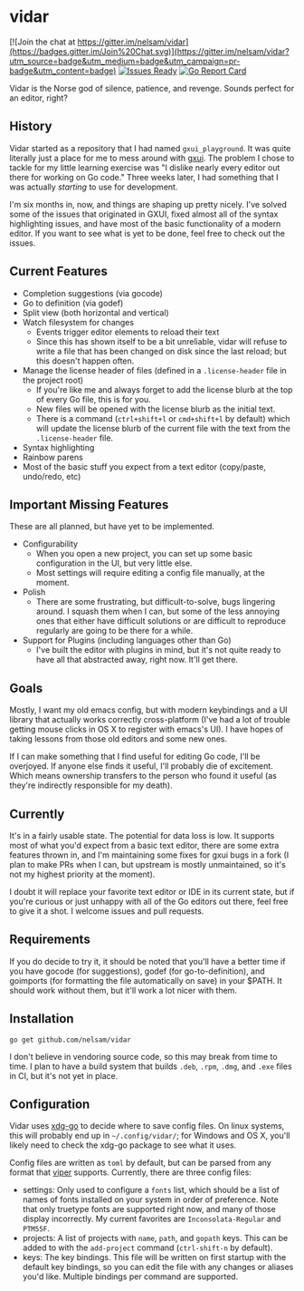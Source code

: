 # vidar

[![Join the chat at https://gitter.im/nelsam/vidar](https://badges.gitter.im/Join%20Chat.svg)](https://gitter.im/nelsam/vidar?utm_source=badge&utm_medium=badge&utm_campaign=pr-badge&utm_content=badge)
[![Issues Ready](https://badge.waffle.io/nelsam/vidar.svg?label=ready&title=Ready)](http://waffle.io/nelsam/vidar)
[![Go Report Card](https://goreportcard.com/badge/github.com/nelsam/vidar)](https://goreportcard.com/report/github.com/nelsam/vidar)

Vidar is the Norse god of silence, patience, and revenge.  Sounds perfect for an editor, right?

## History

Vidar started as a repository that I had named `gxui_playground`.  It was quite literally just a
place for me to mess around with [gxui](https://github.com/google/gxui).  The problem I chose to tackle
for my little learning exercise was "I dislike nearly every editor out there for working on Go
code."  Three weeks later, I had something that I was actually *starting* to use for development.

I'm six months in, now, and things are shaping up pretty nicely.  I've solved some of the issues
that originated in GXUI, fixed almost all of the syntax highlighting issues, and have most of the
basic functionality of a modern editor.  If you want to see what is yet to be done, feel free
to check out the issues.

## Current Features

- Completion suggestions (via gocode)
- Go to definition (via godef)
- Split view (both horizontal and vertical)
- Watch filesystem for changes
  - Events trigger editor elements to reload their text
  - Since this has shown itself to be a bit unreliable, vidar will refuse to write a file that
    has been changed on disk since the last reload; but this doesn't happen often.
- Manage the license header of files (defined in a `.license-header` file in the project root)
  - If you're like me and always forget to add the license blurb at the top of every Go file,
    this is for you.
  - New files will be opened with the license blurb as the initial text.
  - There is a command (`ctrl+shift+l` or `cmd+shift+l` by default) which will update the
    license blurb of the current file with the text from the `.license-header` file.
- Syntax highlighting
- Rainbow parens
- Most of the basic stuff you expect from a text editor (copy/paste, undo/redo, etc)

## Important Missing Features

These are all planned, but have yet to be implemented.

- Configurability
  - When you open a new project, you can set up some basic configuration in the UI, but very
    little else.
  - Most settings will require editing a config file manually, at the moment.
- Polish
  - There are some frustrating, but difficult-to-solve, bugs lingering around.  I squash them
    when I can, but some of the less annoying ones that either have difficult solutions or are
    difficult to reproduce regularly are going to be there for a while.
- Support for Plugins (including languages other than Go)
  - I've built the editor with plugins in mind, but it's not quite ready to have all that
    abstracted away, right now.  It'll get there.

## Goals

Mostly, I want my old emacs config, but with modern keybindings and a UI library that actually
works correctly cross-platform (I've had a lot of trouble getting mouse clicks in OS X to
register with emacs's UI).  I have hopes of taking lessons from those old editors and some new
ones.

If I can make something that I find useful for editing Go code, I'll be overjoyed.  If anyone
else finds it useful, I'll probably die of excitement.  Which means ownership transfers to the
person who found it useful (as they're indirectly responsible for my death).

## Currently

It's in a fairly usable state.  The potential for data loss is low.  It supports most of what
you'd expect from a basic text editor, there are some extra features thrown in, and I'm
maintaining some fixes for gxui bugs in a fork (I plan to make PRs when I can, but upstream
is mostly unmaintained, so it's not my highest priority at the moment).

I doubt it will replace your favorite text editor or IDE in its current state, but if you're
curious or just unhappy with all of the Go editors out there, feel free to give it a shot.
I welcome issues and pull requests.

## Requirements

If you do decide to try it, it should be noted that you'll have a better time if you have
gocode (for suggestions), godef (for go-to-definition), and goimports (for formatting the
file automatically on save) in your $PATH.  It should work without them, but it'll work a
lot nicer with them.

## Installation

`go get github.com/nelsam/vidar`

I don't believe in vendoring source code, so this may break from time to time.  I plan
to have a build system that builds `.deb`, `.rpm`, `.dmg`, and `.exe` files in CI, but
it's not yet in place.

## Configuration

Vidar uses [xdg-go](https://github.com/casimir/xdg-go) to decide where to save config
files.  On linux systems, this will probably end up in `~/.config/vidar/`; for Windows
and OS X, you'll likely need to check the xdg-go package to see what it uses.

Config files are written as `toml` by default, but can be parsed from any format that
[viper](https://github.com/spf13/viper) supports.  Currently, there are three config
files:
- settings: Only used to configure a `fonts` list, which should be a list of names
  of fonts installed on your system in order of preference.  Note that only truetype
  fonts are supported right now, and many of those display incorrectly.  My current
  favorites are `Inconsolata-Regular` and `PTM55F`.
- projects: A list of projects with `name`, `path`, and `gopath` keys.  This can be
  added to with the `add-project` command (`ctrl-shift-n` by default).
- keys: The key bindings.  This file will be written on first startup with the default
  key bindings, so you can edit the file with any changes or aliases you'd like.
  Multiple bindings per command are supported.
